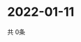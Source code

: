 # 2022-01-11
  共 0条

  <!-- BEGIN -->
  <!-- 最后更新时间Tue Jan 11 2022 22:03:52 GMT+0000 (Coordinated Universal Time) -->
  
  <!-- END -->
  
  